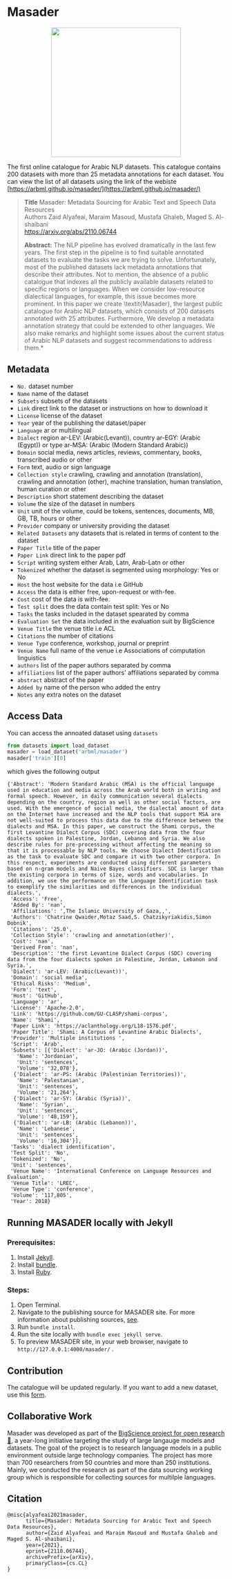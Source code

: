 # Masader 

<p align="center"> 
<img src = "https://user-images.githubusercontent.com/15667714/164975879-d23766e2-4ed9-4ac3-b793-31565e032cce.png" width = "300px"/>
</p>

The first online catalogue for Arabic NLP datasets. This catalogue contains 200 datasets with more than 25 metadata annotations for each dataset. You can view the list of all datasets using the link of the webiste [https://arbml.github.io/masader/](https://arbml.github.io/masader/)

> **Title** Masader: Metadata Sourcing for Arabic Text and Speech Data Resources <br>
> Authors Zaid Alyafeai, Maraim Masoud, Mustafa Ghaleb, Maged S. Al-shaibani <br>
> https://arxiv.org/abs/2110.06744
>
> **Abstract:** The NLP pipeline has evolved dramatically in the last few years. The first step in the pipeline is to find suitable annotated datasets to evaluate the tasks we are trying to solve. Unfortunately, most of the published datasets lack metadata annotations that describe their attributes. Not to mention, the absence of a public catalogue that indexes all the publicly available datasets related to specific regions or languages. When we consider low-resource dialectical languages, for example, this issue becomes more prominent. In this paper we create \textit{Masader}, the largest public catalogue for Arabic NLP datasets, which consists of 200 datasets annotated with 25 attributes. Furthermore, We develop a metadata annotation strategy that could be extended to other languages. We also make remarks and highlight some issues about the current status of Arabic NLP datasets and suggest recommendations to address them.*

## Metadata 

* `No.` dataset number
* `Name` name of the dataset 
* `Subsets` subsets of the datasets
* `Link` direct link to the dataset or instructions on how to download it 
* `License` license of the dataset 
* `Year` year of the publishing the dataset/paper
* `Language` ar or multilingual 
* `Dialect` region ar-LEV: (Arabic(Levant)), country ar-EGY: (Arabic (Egypt)) or type ar-MSA: (Arabic (Modern Standard Arabic))
* `Domain` social media, news articles, reviews, commentary, books, transcribed audio or other
* `Form` text, audio or sign language 
* `Collection style` crawling, crawling and annotation (translation), crawling and annotation (other), machine translation, human translation, human curation or other
* `Description` short statement describing the dataset
* `Volume` the size of the dataset in numbers
* `Unit` unit of the volume, could be tokens, sentences, documents, MB, GB, TB, hours or other
* `Provider` company or university providing the dataset 
* `Related Datasets` any datasets that is related in terms of content to the dataset
* `Paper Title` title of the paper 
* `Paper Link` direct link to the paper pdf 
* `Script` writing system either Arab, Latn, Arab-Latn or other
* `Tokenized` whether the dataset is segmented using morphology: Yes or No 
* `Host` the host website for the data i.e GitHub 
* `Access` the data is either free, upon-request or with-fee.
* `Cost` cost of the data is with-fee. 
* `Test split` does the data contain test split: Yes or No
* `Tasks` the tasks included in the dataset spearated by comma
* `Evaluation Set` the data included in the evaluation suit by BigScience 
* `Venue Title` the venue title i.e ACL
* `Citations` the number of citations 
* `Venue Type` conference, workshop, journal or preprint 
* `Venue Name` full name of the venue i.e Associations of computation linguistics 
* `authors` list of the paper authors separated by comma 
* `affiliations` list of the paper authors' affiliations separated by comma
* `abstract` abstract of the paper 
* `Added by` name of the person who added the entry 
* `Notes` any extra notes on the dataset
 
## Access Data 
You can access the annoated dataset using `datasets`

```python
from datasets import load_dataset 
masader = load_dataset('arbml/masader')
masader['train'][0]
```
which gives the following output 

```
{'Abstract': 'Modern Standard Arabic (MSA) is the official language used in education and media across the Arab world both in writing and formal speech. However, in daily communication several dialects depending on the country, region as well as other social factors, are used. With the emergence of social media, the dialectal amount of data on the Internet have increased and the NLP tools that support MSA are not well-suited to process this data due to the difference between the dialects and MSA. In this paper, we construct the Shami corpus, the first Levantine Dialect Corpus (SDC) covering data from the four dialects spoken in Palestine, Jordan, Lebanon and Syria. We also describe rules for pre-processing without affecting the meaning so that it is processable by NLP tools. We choose Dialect Identification as the task to evaluate SDC and compare it with two other corpora. In this respect, experiments are conducted using different parameters based on n-gram models and Naive Bayes classifiers. SDC is larger than the existing corpora in terms of size, words and vocabularies. In addition, we use the performance on the Language Identification task to exemplify the similarities and differences in the individual dialects.',
 'Access': 'Free',
 'Added By': 'nan',
 'Affiliations': ',The Islamic University of Gaza,,',
 'Authors': 'Chatrine Qwaider,Motaz Saad,S. Chatzikyriakidis,Simon Dobnik',
 'Citations': '25.0',
 'Collection Style': 'crawling and annotation(other)',
 'Cost': 'nan',
 'Derived From': 'nan',
 'Description': 'the first Levantine Dialect Corpus (SDC) covering data from the four dialects spoken in Palestine, Jordan, Lebanon and Syria.',
 'Dialect': 'ar-LEV: (Arabic(Levant))',
 'Domain': 'social media',
 'Ethical Risks': 'Medium',
 'Form': 'text',
 'Host': 'GitHub',
 'Language': 'ar',
 'License': 'Apache-2.0',
 'Link': 'https://github.com/GU-CLASP/shami-corpus',
 'Name': 'Shami',
 'Paper Link': 'https://aclanthology.org/L18-1576.pdf',
 'Paper Title': 'Shami: A Corpus of Levantine Arabic Dialects',
 'Provider': 'Multiple institutions ',
 'Script': 'Arab',
 'Subsets': [{'Dialect': 'ar-JO: (Arabic (Jordan))',
   'Name': 'Jordanian',
   'Unit': 'sentences',
   'Volume': '32,078'},
  {'Dialect': 'ar-PS: (Arabic (Palestinian Territories))',
   'Name': 'Palestanian',
   'Unit': 'sentences',
   'Volume': '21,264'},
  {'Dialect': 'ar-SY: (Arabic (Syria))',
   'Name': 'Syrian',
   'Unit': 'sentences',
   'Volume': '48,159'},
  {'Dialect': 'ar-LB: (Arabic (Lebanon))',
   'Name': 'Lebanese',
   'Unit': 'sentences',
   'Volume': '16,304'}],
 'Tasks': 'dialect identification',
 'Test Split': 'No',
 'Tokenized': 'No',
 'Unit': 'sentences',
 'Venue Name': 'International Conference on Language Resources and Evaluation',
 'Venue Title': 'LREC',
 'Venue Type': 'conference',
 'Volume': '117,805',
 'Year': 2018}
```

## Running MASADER locally with Jekyll

### Prerequisites:
1.  Install [Jekyll](https://jekyllrb.com/docs/installation/).
2. Install [bundle](https://bundler.io).
3. Install [Ruby](https://www.ruby-lang.org/en/documentation/installation/).
### Steps:
1.  Open Terminal.
2.  Navigate to the publishing source for MASADER site. For more information about publishing sources, [see](https://docs.github.com/en/pages/getting-started-with-github-pages/about-github-pages#publishing-sources-for-github-pages-sites).
3.  Run  `bundle install`.
4. Run the site locally with `bundle exec jekyll serve`.
5. To preview MASADER site, in your web browser, navigate to  `http://127.0.0.1:4000/masader/` .


## Contribution 
The catalogue will be updated regularly. If you want to add a new dataset, use this [form](https://forms.gle/JnMrJjHumT6ktK9cA).

## Collaborative Work

Masader was developed as part of the [BigScience project for open research 🌸](https://bigscience.huggingface.co/), a year-long initiative targeting the study of large langauge models and datasets. The goal of the project is to research language models in a public environment outside large technology companies. The project has more than 700 researchers from 50 countries and more than 250 institutions. Mainly, we conducted the research as part of the data sourcing working group which is responsible for collecting sources for multilple languages. 

## Citation 

```
@misc{alyafeai2021masader,
      title={Masader: Metadata Sourcing for Arabic Text and Speech Data Resources}, 
      author={Zaid Alyafeai and Maraim Masoud and Mustafa Ghaleb and Maged S. Al-shaibani},
      year={2021},
      eprint={2110.06744},
      archivePrefix={arXiv},
      primaryClass={cs.CL}
}
```

